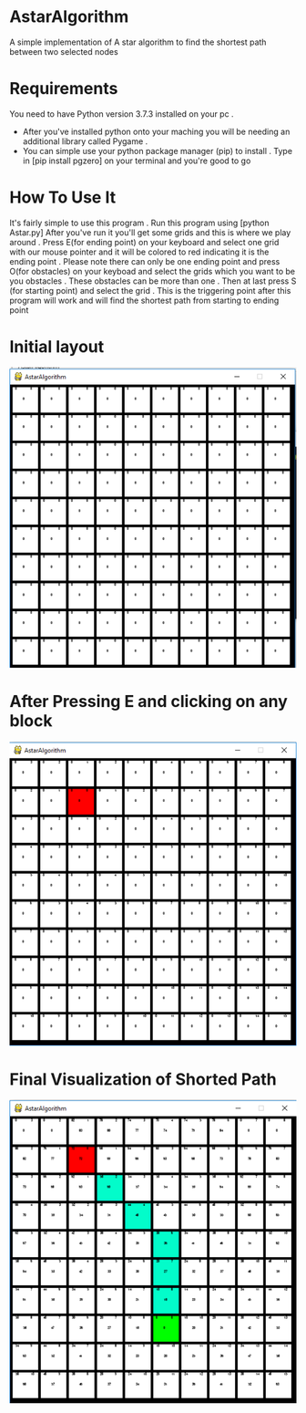 # AstarAlgorithm
A simple implementation of A star algorithm to find the shortest path between two selected nodes

# Requirements
You need to have Python version 3.7.3 installed on your pc . 
- After you've installed python onto your maching you will be needing an additional library called Pygame .
- You can simple use your python package manager (pip) to install . Type in [pip install pgzero] on your terminal and you're good to go

# How To Use It 
It's fairly simple to use this program . Run this program using [python Astar.py]
After you've run it you'll get some grids and this is where we play around . Press E(for ending point) on your keyboard and select one grid with our mouse pointer and it will be colored to red indicating it is the ending point . Please note there can only be one ending point and press O(for obstacles) on your keyboad and select the grids which you want to be you obstacles . These obstacles can be more than one . Then at last press S (for starting point) and select the grid . This is the triggering point after this program will work and will find the shortest path from starting to ending point 

# Initial layout
![Initial](/img/Img1.png)

# After Pressing E and clicking on any block
![second](/img/img2.png)

# Final Visualization of Shorted Path
![third](/img/img3.png)
